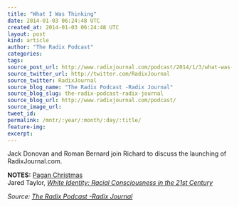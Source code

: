 ```yaml
---
title: "What I Was Thinking"
date: 2014-01-03 06:24:48 UTC
created_at: 2014-01-03 06:24:48 UTC
layout: post
kind: article
author: "The Radix Podcast"
categories: 
tags: 
source_post_url: http://www.radixjournal.com/podcast/2014/1/3/what-was-i-thinking
source_twitter_url: http://twitter.com/RadixJournal
source_twitter: RadixJournal
source_blog_name: "The Radix Podcast -Radix Journal"
source_blog_slug: the-radix-podcast-radix-journal
source_blog_url: http://www.radixjournal.com/podcast/
source_image_url: 
tweet_id:
permalink: /mntr/:year/:month/:day/:title/
feature-img: 
excerpt:
---
```

<p>Jack Donovan and Roman Bernard join Richard to discuss the launching of RadixJournal.com.  </p>

<p><strong>NOTES:</strong>
<a href="http://www.radixjournal.com/journal/2013/12/25/ghosts-of-christmas-past">Pagan Christmas</a> <br>
Jared Taylor, <em><a href="http://www.amazon.com/White-Identity-Racial-Consciousness-Century-ebook/dp/B008UB5OI4/ref=sr_1_1?s=books&amp;ie=UTF8&amp;qid=1388730352&amp;sr=1-1&amp;keywords=white+identity+jared+taylor">White Identity: Racial Consciousness in the 21st Century</a></em></p><div class="">
    <i>Source: <a href="http://www.radixjournal.com/podcast/">The Radix Podcast -Radix Journal</a></i>
</div>
